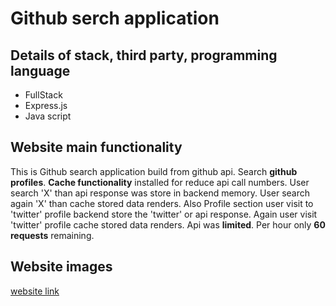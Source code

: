 # Github serch application

## Details of stack, third party, programming language
- FullStack
- Express.js
- Java script

## Website main functionality
This is Github search application build from github api. Search **github profiles**. **Cache functionality** installed for reduce api call numbers. User search 'X' than api response was store in backend memory. User search again 'X' than cache stored data renders. Also Profile section user visit to 'twitter' profile backend store the 'twitter' or api response. Again user visit 'twitter' profile cache stored data renders. Api was **limited**. Per hour only **60 requests** remaining.

## Website images

<a href="https://github-h8w5.onrender.com/" target="_blank">website link</a>
